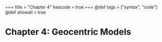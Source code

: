 +++
title = "Chapter 4"
hascode = true
+++
@def tags = ["syntax", "code"]
@def showall = true

# Chapter 4: Geocentric Models

<!-- \literate{/_literate/chap_4.jl} -->
